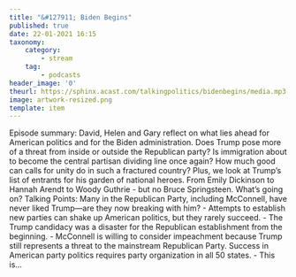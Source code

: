 ```yaml
---
title: "&#127911; Biden Begins"
published: true
date: 22-01-2021 16:15
taxonomy:
    category:
        - stream
    tag:
        - podcasts
header_image: '0'
theurl: https://sphinx.acast.com/talkingpolitics/bidenbegins/media.mp3
image: artwork-resized.png
template: item
--- 
```

Episode summary: David, Helen and Gary reflect on what lies ahead for American politics and for the Biden administration. Does Trump pose more of a threat from inside or outside the Republican party? Is immigration about to become the central partisan dividing line once again? How much good can calls for unity do in such a fractured country? Plus, we look at Trump’s list of entrants for his garden of national heroes. From Emily Dickinson to Hannah Arendt to Woody Guthrie - but no Bruce Springsteen. What’s going on? Talking Points: Many in the Republican Party, including McConnell, have never liked Trump—are they now breaking with him? - Attempts to establish new parties can shake up American politics, but they rarely succeed. - The Trump candidacy was a disaster for the Republican establishment from the beginning. - McConnell is willing to consider impeachment because Trump still represents a threat to the mainstream Republican Party. Success in American party politics requires party organization in all 50 states. - This is…
